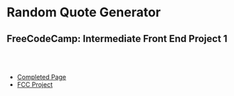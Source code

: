 # Random Quote Generator 

## FreeCodeCamp: Intermediate Front End Project 1

<br>
<br>

* [Completed Page](https://firefiber.github.io/RandomQuoteGenerator)
* [FCC Project](https://www.freecodecamp.org/challenges/build-a-random-quote-machine)


